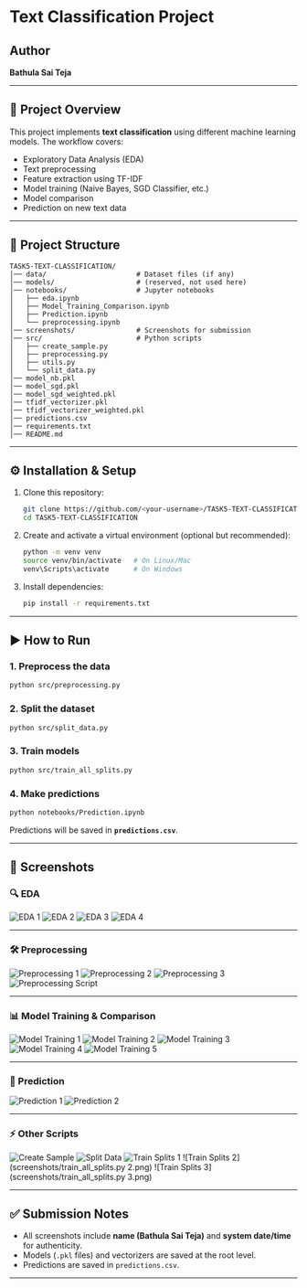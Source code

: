 # Text Classification Project

## Author

**Bathula Sai Teja**

---

## 📌 Project Overview

This project implements **text classification** using different machine learning models. The workflow covers:

* Exploratory Data Analysis (EDA)
* Text preprocessing
* Feature extraction using TF-IDF
* Model training (Naive Bayes, SGD Classifier, etc.)
* Model comparison
* Prediction on new text data

---

## 📂 Project Structure

```
TASK5-TEXT-CLASSIFICATION/
│── data/                      # Dataset files (if any)  
│── models/                    # (reserved, not used here)  
│── notebooks/                 # Jupyter notebooks  
│   ├── eda.ipynb  
│   ├── Model_Training_Comparison.ipynb  
│   ├── Prediction.ipynb  
│   └── preprocessing.ipynb  
│── screenshots/               # Screenshots for submission  
│── src/                       # Python scripts  
│   ├── create_sample.py  
│   ├── preprocessing.py  
│   ├── utils.py  
│   └── split_data.py  
│── model_nb.pkl  
│── model_sgd.pkl  
│── model_sgd_weighted.pkl  
│── tfidf_vectorizer.pkl  
│── tfidf_vectorizer_weighted.pkl  
│── predictions.csv  
│── requirements.txt  
│── README.md  
```

---

## ⚙️ Installation & Setup

1. Clone this repository:

   ```bash
   git clone https://github.com/<your-username>/TASK5-TEXT-CLASSIFICATION.git
   cd TASK5-TEXT-CLASSIFICATION
   ```

2. Create and activate a virtual environment (optional but recommended):

   ```bash
   python -m venv venv
   source venv/bin/activate   # On Linux/Mac
   venv\Scripts\activate      # On Windows
   ```

3. Install dependencies:

   ```bash
   pip install -r requirements.txt
   ```

---

## ▶️ How to Run

### 1. Preprocess the data

```bash
python src/preprocessing.py
```

### 2. Split the dataset

```bash
python src/split_data.py
```

### 3. Train models

```bash
python src/train_all_splits.py
```

### 4. Make predictions

```bash
python notebooks/Prediction.ipynb
```

Predictions will be saved in **`predictions.csv`**.

---

## 📸 Screenshots

### 🔍 EDA

![EDA 1](screenshots/task5_eda.ipynb%201.png)
![EDA 2](screenshots/task5_eda.ipynb%202.png)
![EDA 3](screenshots/task5_eda.ipynb%203.png)
![EDA 4](screenshots/task5_eda.ipynb%204.png)

---

### 🛠️ Preprocessing

![Preprocessing 1](screenshots/preprocessing.ipynb%201.png)
![Preprocessing 2](screenshots/preprocessing.ipynb%202.png)
![Preprocessing 3](screenshots/preprocessing.ipynb%203.png)
![Preprocessing Script](screenshots/preprocessing.py.png)

---

### 📊 Model Training & Comparison

![Model Training 1](screenshots/Model_training_comparision.ipynb%201.png)
![Model Training 2](screenshots/Model_training_comparision.ipynb%202.png)
![Model Training 3](screenshots/Model_training_comparision.ipynb%203.png)
![Model Training 4](screenshots/Model_training_comparision.ipynb%204.png)
![Model Training 5](screenshots/Model_training_comparision.ipynb%205.png)

---

### 🔮 Prediction

![Prediction 1](screenshots/task5_prediction.ipynb.png)
![Prediction 2](screenshots/task5_prediction.ipynb%202.png)

---

### ⚡ Other Scripts

![Create Sample](screenshots/create_sample.py.png)
![Split Data](screenshots/split_data.py.png)
![Train Splits 1](screenshots/train_all_splits.py%201.png)
![Train Splits 2](screenshots/train_all_splits.py  2.png)
![Train Splits 3](screenshots/train_all_splits.py  3.png)





---

## ✅ Submission Notes

* All screenshots include **name (Bathula Sai Teja)** and **system date/time** for authenticity.
* Models (`.pkl` files) and vectorizers are saved at the root level.
* Predictions are saved in `predictions.csv`.

---

